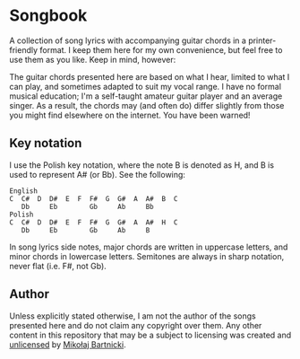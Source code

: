 # Songbook

A collection of song lyrics with accompanying guitar chords in a
printer-friendly format. I keep them here for my own convenience, but feel free
to use them as you like. Keep in mind, however:

The guitar chords presented here are based on what I hear, limited to what I can
play, and sometimes adapted to suit my vocal range. I have no formal musical
education; I'm a self-taught amateur guitar player and an average singer. As a
result, the chords may (and often do) differ slightly from those you might find
elsewhere on the internet. You have been warned!

## Key notation

I use the Polish key notation, where the note B is denoted as H, and B is used
to represent A# (or Bb). See the following:

    English
    C  C#  D  D#  E  F  F#  G  G#  A  A#  B  C
       Db     Eb        Gb     Ab     Bb
    Polish
    C  C#  D  D#  E  F  F#  G  G#  A  A#  H  C
       Db     Eb        Gb     Ab     B

In song lyrics side notes, major chords are written in uppercase letters, and
minor chords in lowercase letters. Semitones are always in sharp notation, never
flat (i.e. F#, not Gb).

## Author

Unless explicitly stated otherwise, I am not the author of the songs presented
here and do not claim any copyright over them. Any other content in this
repository that may be a subject to licensing was created and [unlicensed][98]
by [Mikołaj Bartnicki][99].

[98]:UNLICENSE
[99]:mailto:mikolaj@bartnicki.org
